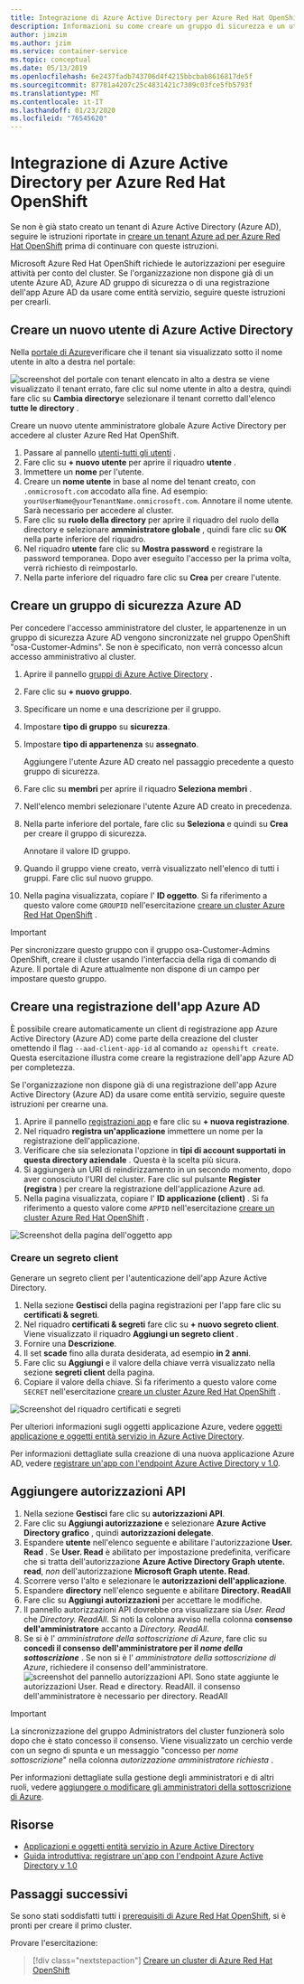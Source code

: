 ```yaml
---
title: Integrazione di Azure Active Directory per Azure Red Hat OpenShift
description: Informazioni su come creare un gruppo di sicurezza e un utente Azure AD per il test delle app nel cluster Microsoft Azure Red Hat OpenShift.
author: jimzim
ms.author: jzim
ms.service: container-service
ms.topic: conceptual
ms.date: 05/13/2019
ms.openlocfilehash: 6e2437fadb743706d4f4215bbcbab8616817de5f
ms.sourcegitcommit: 87781a4207c25c4831421c7309c03fce5fb5793f
ms.translationtype: MT
ms.contentlocale: it-IT
ms.lasthandoff: 01/23/2020
ms.locfileid: "76545620"
---
```

# <a name="azure-active-directory-integration-for-azure-red-hat-openshift"></a>Integrazione di Azure Active Directory per Azure Red Hat OpenShift

Se non è già stato creato un tenant di Azure Active Directory (Azure AD), seguire le istruzioni riportate in [creare un tenant Azure ad per Azure Red Hat OpenShift](howto-create-tenant.md) prima di continuare con queste istruzioni.

Microsoft Azure Red Hat OpenShift richiede le autorizzazioni per eseguire attività per conto del cluster. Se l'organizzazione non dispone già di un utente Azure AD, Azure AD gruppo di sicurezza o di una registrazione dell'app Azure AD da usare come entità servizio, seguire queste istruzioni per crearli.

## <a name="create-a-new-azure-active-directory-user"></a>Creare un nuovo utente di Azure Active Directory

Nella [portale di Azure](https://portal.azure.com)verificare che il tenant sia visualizzato sotto il nome utente in alto a destra nel portale:

![screenshot del portale con tenant elencato in alto a destra](./media/howto-create-tenant/tenant-callout.png) se viene visualizzato il tenant errato, fare clic sul nome utente in alto a destra, quindi fare clic su **Cambia directory**e selezionare il tenant corretto dall'elenco **tutte le directory** .

Creare un nuovo utente amministratore globale Azure Active Directory per accedere al cluster Azure Red Hat OpenShift.

1. Passare al pannello [utenti-tutti gli utenti](https://portal.azure.com/#blade/Microsoft_AAD_IAM/UsersManagementMenuBlade/AllUsers) .
2. Fare clic su **+ nuovo utente** per aprire il riquadro **utente** .
3. Immettere un **nome** per l'utente.
4. Creare un **nome utente** in base al nome del tenant creato, con `.onmicrosoft.com` accodato alla fine. Ad esempio: `yourUserName@yourTenantName.onmicrosoft.com`. Annotare il nome utente. Sarà necessario per accedere al cluster.
5. Fare clic su **ruolo della directory** per aprire il riquadro del ruolo della directory e selezionare **amministratore globale** , quindi fare clic su **OK** nella parte inferiore del riquadro.
6. Nel riquadro **utente** fare clic su **Mostra password** e registrare la password temporanea. Dopo aver eseguito l'accesso per la prima volta, verrà richiesto di reimpostarlo.
7. Nella parte inferiore del riquadro fare clic su **Crea** per creare l'utente.

## <a name="create-an-azure-ad-security-group"></a>Creare un gruppo di sicurezza Azure AD

Per concedere l'accesso amministratore del cluster, le appartenenze in un gruppo di sicurezza Azure AD vengono sincronizzate nel gruppo OpenShift "osa-Customer-Admins". Se non è specificato, non verrà concesso alcun accesso amministrativo al cluster.

1. Aprire il pannello [gruppi di Azure Active Directory](https://portal.azure.com/#blade/Microsoft_AAD_IAM/GroupsManagementMenuBlade/AllGroups) .
2. Fare clic su **+ nuovo gruppo**.
3. Specificare un nome e una descrizione per il gruppo.
4. Impostare **tipo di gruppo** su **sicurezza**.
5. Impostare **tipo di appartenenza** su **assegnato**.

    Aggiungere l'utente Azure AD creato nel passaggio precedente a questo gruppo di sicurezza.

6. Fare clic su **membri** per aprire il riquadro **Seleziona membri** .
7. Nell'elenco membri selezionare l'utente Azure AD creato in precedenza.
8. Nella parte inferiore del portale, fare clic su **Seleziona** e quindi su **Crea** per creare il gruppo di sicurezza.

    Annotare il valore ID gruppo.

9. Quando il gruppo viene creato, verrà visualizzato nell'elenco di tutti i gruppi. Fare clic sul nuovo gruppo.
10. Nella pagina visualizzata, copiare l' **ID oggetto**. Si fa riferimento a questo valore come `GROUPID` nell'esercitazione [creare un cluster Azure Red Hat OpenShift](tutorial-create-cluster.md) .

> [!IMPORTANT]
> Per sincronizzare questo gruppo con il gruppo osa-Customer-Admins OpenShift, creare il cluster usando l'interfaccia della riga di comando di Azure. Il portale di Azure attualmente non dispone di un campo per impostare questo gruppo.

## <a name="create-an-azure-ad-app-registration"></a>Creare una registrazione dell'app Azure AD

È possibile creare automaticamente un client di registrazione app Azure Active Directory (Azure AD) come parte della creazione del cluster omettendo il flag `--aad-client-app-id` al comando `az openshift create`. Questa esercitazione illustra come creare la registrazione dell'app Azure AD per completezza.

Se l'organizzazione non dispone già di una registrazione dell'app Azure Active Directory (Azure AD) da usare come entità servizio, seguire queste istruzioni per crearne una.

1. Aprire il pannello [registrazioni app](https://portal.azure.com/#blade/Microsoft_AAD_IAM/ActiveDirectoryMenuBlade/RegisteredAppsPreview) e fare clic su **+ nuova registrazione**.
2. Nel riquadro **registra un'applicazione** immettere un nome per la registrazione dell'applicazione.
3. Verificare che sia selezionata l'opzione in **tipi di account supportati** **in questa directory aziendale** . Questa è la scelta più sicura.
4. Si aggiungerà un URI di reindirizzamento in un secondo momento, dopo aver conosciuto l'URI del cluster. Fare clic sul pulsante **Register (registra** ) per creare la registrazione dell'applicazione Azure ad.
5. Nella pagina visualizzata, copiare l' **ID applicazione (client)** . Si fa riferimento a questo valore come `APPID` nell'esercitazione [creare un cluster Azure Red Hat OpenShift](tutorial-create-cluster.md) .

![Screenshot della pagina dell'oggetto app](./media/howto-create-tenant/get-app-id.png)

### <a name="create-a-client-secret"></a>Creare un segreto client

Generare un segreto client per l'autenticazione dell'app Azure Active Directory.

1. Nella sezione **Gestisci** della pagina registrazioni per l'app fare clic su **certificati & segreti**.
2. Nel riquadro **certificati & segreti** fare clic su **+ nuovo segreto client**.  Viene visualizzato il riquadro **Aggiungi un segreto client** .
3. Fornire una **Descrizione**.
4. Il set **scade** fino alla durata desiderata, ad esempio **in 2 anni**.
5. Fare clic su **Aggiungi** e il valore della chiave verrà visualizzato nella sezione **segreti client** della pagina.
6. Copiare il valore della chiave. Si fa riferimento a questo valore come `SECRET` nell'esercitazione [creare un cluster Azure Red Hat OpenShift](tutorial-create-cluster.md) .

![Screenshot del riquadro certificati e segreti](./media/howto-create-tenant/create-key.png)

Per ulteriori informazioni sugli oggetti applicazione Azure, vedere [oggetti applicazione e oggetti entità servizio in Azure Active Directory](https://docs.microsoft.com/azure/active-directory/develop/app-objects-and-service-principals).

Per informazioni dettagliate sulla creazione di una nuova applicazione Azure AD, vedere [registrare un'app con l'endpoint Azure Active Directory v 1.0](https://docs.microsoft.com/azure/active-directory/develop/quickstart-v1-add-azure-ad-app).

## <a name="add-api-permissions"></a>Aggiungere autorizzazioni API

1. Nella sezione **Gestisci** fare clic su **autorizzazioni API**.
2. Fare clic su **Aggiungi autorizzazione** e selezionare **Azure Active Directory grafico** , quindi **autorizzazioni delegate**. 
3. Espandere **utente** nell'elenco seguente e abilitare l'autorizzazione **User. Read** . Se **User. Read** è abilitato per impostazione predefinita, verificare che si tratta dell'autorizzazione **Azure Active Directory Graph** **utente. read**, *non* dell'autorizzazione **Microsoft Graph** **utente. Read**.
4. Scorrere verso l'alto e selezionare le **autorizzazioni dell'applicazione**.
5. Espandere **directory** nell'elenco seguente e abilitare **Directory. ReadAll**
6. Fare clic su **Aggiungi autorizzazioni** per accettare le modifiche.
7. Il pannello autorizzazioni API dovrebbe ora visualizzare sia *User. Read* che *Directory. ReadAll*. Si noti la colonna avviso nella colonna **consenso dell'amministratore** accanto a *Directory. ReadAll*.
8. Se si è l' *amministratore della sottoscrizione di Azure*, fare clic su **concedi il consenso dell'amministratore per il *nome della sottoscrizione***  . Se non si è l' *amministratore della sottoscrizione di Azure*, richiedere il consenso dell'amministratore.
![screenshot del pannello autorizzazioni API. Sono state aggiunte le autorizzazioni User. Read e directory. ReadAll. il consenso dell'amministratore è necessario per directory. ReadAll](./media/howto-aad-app-configuration/permissions-required.png)

> [!IMPORTANT]
> La sincronizzazione del gruppo Administrators del cluster funzionerà solo dopo che è stato concesso il consenso. Viene visualizzato un cerchio verde con un segno di spunta e un messaggio "concesso per *nome sottoscrizione*" nella colonna *autorizzazione amministratore richiesta* .

Per informazioni dettagliate sulla gestione degli amministratori e di altri ruoli, vedere [aggiungere o modificare gli amministratori della sottoscrizione di Azure](https://docs.microsoft.com/azure/billing/billing-add-change-azure-subscription-administrator).

## <a name="resources"></a>Risorse

* [Applicazioni e oggetti entità servizio in Azure Active Directory](https://docs.microsoft.com/azure/active-directory/develop/app-objects-and-service-principals)
* [Guida introduttiva: registrare un'app con l'endpoint Azure Active Directory v 1.0](https://docs.microsoft.com/azure/active-directory/develop/quickstart-v1-add-azure-ad-app)

## <a name="next-steps"></a>Passaggi successivi

Se sono stati soddisfatti tutti i [prerequisiti di Azure Red Hat OpenShift](howto-setup-environment.md), si è pronti per creare il primo cluster.

Provare l'esercitazione:
> [!div class="nextstepaction"]
> [Creare un cluster di Azure Red Hat OpenShift](tutorial-create-cluster.md)
